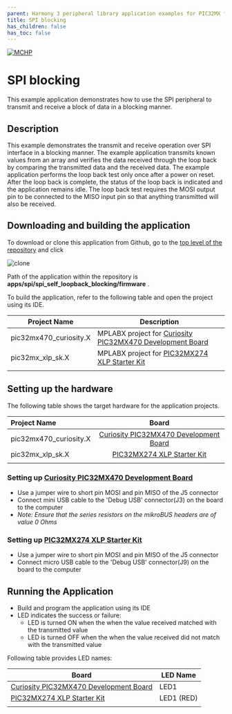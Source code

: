 ```yaml
---
parent: Harmony 3 peripheral library application examples for PIC32MX family
title: SPI blocking 
has_children: false
has_toc: false
---
```


[![MCHP](https://www.microchip.com/ResourcePackages/Microchip/assets/dist/images/logo.png)](https://www.microchip.com)

# SPI blocking

This example application demonstrates how to use the SPI peripheral to transmit and receive a block of data in a blocking manner.

## Description

This example demonstrates the transmit and receive operation over SPI interface in a blocking manner. The example application transmits known values from an array and verifies the data received through the loop back by comparing the transmitted data and the received data. The example application performs the loop back test only once after a power on reset. After the loop back is complete, the status of the loop back is indicated and the application remains idle. The loop back test requires the MOSI output pin to be connected to the MISO input pin so that anything transmitted will also be received.

## Downloading and building the application

To download or clone this application from Github, go to the [top level of the repository](https://github.com/Microchip-MPLAB-Harmony/csp_apps_pic32mx) and click

![clone](../../../docs/images/clone.png)

Path of the application within the repository is **apps/spi/spi_self_loopback_blocking/firmware** .

To build the application, refer to the following table and open the project using its IDE.

| Project Name      | Description                                    |
| ----------------- | ---------------------------------------------- |
| pic32mx470_curiosity.X | MPLABX project for [Curiosity PIC32MX470 Development Board](https://www.microchip.com/Developmenttools/ProductDetails/dm320103) |
| pic32mx_xlp_sk.X | MPLABX project for [PIC32MX274 XLP Starter Kit](https://www.microchip.com/DevelopmentTools/ProductDetails/DM320105) |
|||

## Setting up the hardware

The following table shows the target hardware for the application projects.

| Project Name| Board|
|:---------|:---------:|
| pic32mx470_curiosity.X | [Curiosity PIC32MX470 Development Board](https://www.microchip.com/Developmenttools/ProductDetails/dm320103) |
| pic32mx_xlp_sk.X | [PIC32MX274 XLP Starter Kit](https://www.microchip.com/DevelopmentTools/ProductDetails/DM320105) |
|||

### Setting up [Curiosity PIC32MX470 Development Board](https://www.microchip.com/Developmenttools/ProductDetails/dm320103)

- Use a jumper wire to short pin MOSI and pin MISO of the J5 connector
- Connect mini USB cable to the 'Debug USB' connector(J3) on the board to the computer
- *Note: Ensure that the series resistors on the mikroBUS headers are of value 0 Ohms*

### Setting up [PIC32MX274 XLP Starter Kit](https://www.microchip.com/DevelopmentTools/ProductDetails/DM320105)

- Use a jumper wire to short pin MOSI and pin MISO of the J5 connector
- Connect micro USB cable to the 'Debug USB' connector(J9) on the board to the computer

## Running the Application

- Build and program the application using its IDE
- LED indicates the success or failure:
  - LED is turned ON when the when the value received matched with the transmitted value
  - LED is turned OFF when the when the value received did not match with the transmitted value

Following table provides LED names:

| Board      | LED Name |
| ---------- |--------- |
| [Curiosity PIC32MX470 Development Board](https://www.microchip.com/Developmenttools/ProductDetails/dm320103) | LED1 |
| [PIC32MX274 XLP Starter Kit](https://www.microchip.com/DevelopmentTools/ProductDetails/DM320105) | LED1 (RED) |
|||

